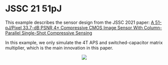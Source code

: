 # JSSC 21 51pJ

This example describes the sensor design from the JSSC 2021 paper: [A 51-pJ/Pixel 33.7-dB PSNR 4× Compressive CMOS Image Sensor With Column-Parallel Single-Shot Compressive Sensing](https://ieeexplore.ieee.org/document/9424987)

In this example, we only simulate the 4T APS and switched-capacitor matrix multiplier, which is the 
main innovation in this paper.


<p align="center">
  <img src="https://user-images.githubusercontent.com/21286132/222620862-1d839fc6-588f-4d87-9775-0a10fe4a6c7d.png">
</p>
